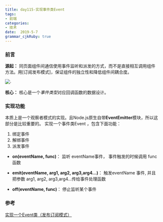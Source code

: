 ```yaml
---
title: day115-实现事件类Event
tags: 
- 前端
categories: 
- 技术
date:  2019-5-7
grammar_cjkRuby: true
---
```

### 前言

**源起：**
同页面组件间通信使用事件监听和派发的方式，而不是直接相互调用组件方法。用[订阅发布模式]，保证组件的独立性和降低组件间耦合度。

![](https://i.loli.net/2019/05/07/5cd1a8d874919.jpg)·

<!--more-->
**核心：**
核心是一个*事件类型*对应回调函数的数据设计。

### 实现功能
本质上是一个观察者模式的实现。且Node.js原生自带**EventEmitter**模块，所以这部分是比较重要的。
实现一个事件类Event ，包含下面功能：
1. 绑定事件
2. 解绑事件
3. 派发事件

+ **on(eventName, func)**： 
	监听 eventName事件， 事件触发的时候调用 func函数

+  **emit(eventName, arg1, arg2, arg3,arg4...)**： 
	触发eventName 事件, 并且把参数 arg1, arg2, arg3,arg4...传给事件处理函数
+ **off(eventName, func)**：
	停止监听某个事件

### 参考

[实现一个Event类（发布订阅模式）][1]


  [1]: https://zhuanlan.zhihu.com/p/60324936